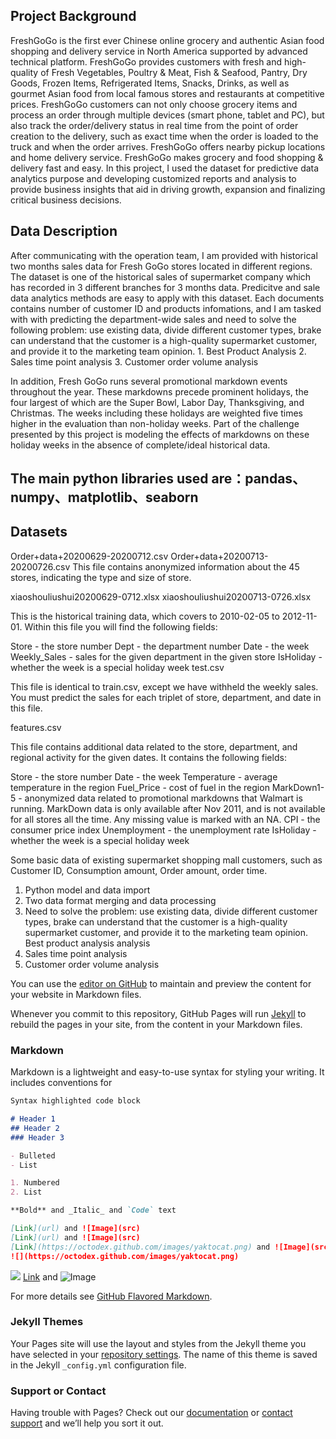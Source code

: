 ## Project Background

FreshGoGo is the first ever Chinese online grocery and authentic Asian food shopping and delivery service in North America supported by advanced technical platform. FreshGoGo provides customers with fresh and high-quality of Fresh Vegetables, Poultry & Meat, Fish & Seafood, Pantry, Dry Goods, Frozen Items, Refrigerated Items, Snacks, Drinks, as well as gourmet Asian food from local famous stores and restaurants at competitive prices. FreshGoGo customers can not only choose grocery items and process an order through multiple devices (smart phone, tablet and PC), but also track the order/delivery status in real time from the point of order creation to the delivery, such as exact time when the order is loaded to the truck and when the order arrives. FreshGoGo offers nearby pickup locations and home delivery service. FreshGoGo makes grocery and food shopping & delivery fast and easy. In this project, I used the dataset for predictive data analytics purpose and developing customized reports and analysis to provide business insights that aid in driving growth, expansion and finalizing critical business decisions.


## Data Description
After communicating with the operation team, I am provided with historical two months sales data for Fresh GoGo stores located in different regions. The dataset is one of the historical sales of supermarket company which has recorded in 3 different branches for 3 months data. Predicitve and sale data analytics methods are easy to apply with this dataset. Each documents contains number of customer ID and products infomations, and I am tasked with with predicting the department-wide sales and need to solve the following problem: use existing data, divide different customer types, brake can understand that the customer is a high-quality supermarket customer, and provide it to the marketing team opinion. 1. Best Product Analysis 2. Sales time point analysis 3. Customer order volume analysis

In addition, Fresh GoGo runs several promotional markdown events throughout the year. These markdowns precede prominent holidays, the four largest of which are the Super Bowl, Labor Day, Thanksgiving, and Christmas. The weeks including these holidays are weighted five times higher in the evaluation than non-holiday weeks. Part of the challenge presented by this project is modeling the effects of markdowns on these holiday weeks in the absence of complete/ideal historical data.


## The main python libraries used are：pandas、numpy、matplotlib、seaborn 
## Datasets 


Order+data+20200629-20200712.csv Order+data+20200713-20200726.csv 
This file contains anonymized information about the 45 stores, indicating the type and size of store.

xiaoshouliushui20200629-0712.xlsx xiaoshouliushui20200713-0726.xlsx

This is the historical training data, which covers to 2010-02-05 to 2012-11-01. Within this file you will find the following fields:

Store - the store number
Dept - the department number
Date - the week
Weekly_Sales -  sales for the given department in the given store
IsHoliday - whether the week is a special holiday week
test.csv

This file is identical to train.csv, except we have withheld the weekly sales. You must predict the sales for each triplet of store, department, and date in this file.

features.csv

This file contains additional data related to the store, department, and regional activity for the given dates. It contains the following fields:

Store - the store number
Date - the week
Temperature - average temperature in the region
Fuel_Price - cost of fuel in the region
MarkDown1-5 - anonymized data related to promotional markdowns that Walmart is running. MarkDown data is only available after Nov 2011, and is not available for all stores all the time. Any missing value is marked with an NA.
CPI - the consumer price index
Unemployment - the unemployment rate
IsHoliday - whether the week is a special holiday week


Some basic data of existing supermarket shopping mall customers, such as Customer ID, Consumption amount, Order amount, order time. 
1. Python model and data import 
2. Two data format merging and data processing 
3. Need to solve the problem: use existing data, divide different customer types, brake can understand that the customer is a high-quality supermarket customer, and provide it to the marketing team opinion. Best product analysis analysis 
4. Sales time point analysis 
5. Customer order volume analysis

You can use the [editor on GitHub](https://github.com/AnnetteChiu/Project_Display/edit/gh-pages/index.md) to maintain and preview the content for your website in Markdown files.

Whenever you commit to this repository, GitHub Pages will run [Jekyll](https://jekyllrb.com/) to rebuild the pages in your site, from the content in your Markdown files.

### Markdown

Markdown is a lightweight and easy-to-use syntax for styling your writing. It includes conventions for

```markdown
Syntax highlighted code block

# Header 1
## Header 2
### Header 3

- Bulleted
- List

1. Numbered
2. List

**Bold** and _Italic_ and `Code` text

[Link](url) and ![Image](src)
[Link](url) and ![Image](src)
[Link](https://octodex.github.com/images/yaktocat.png) and ![Image](src)
![](https://octodex.github.com/images/yaktocat.png)

```

![](https://octodex.github.com/images/yaktocat.png)
[Link](https://octodex.github.com/images/yaktocat.png) and ![Image](src)

For more details see [GitHub Flavored Markdown](https://guides.github.com/features/mastering-markdown/).

### Jekyll Themes

Your Pages site will use the layout and styles from the Jekyll theme you have selected in your [repository settings](https://github.com/AnnetteChiu/Project_Display/settings). The name of this theme is saved in the Jekyll `_config.yml` configuration file.

### Support or Contact

Having trouble with Pages? Check out our [documentation](https://docs.github.com/categories/github-pages-basics/) or [contact support](https://github.com/contact) and we’ll help you sort it out.
